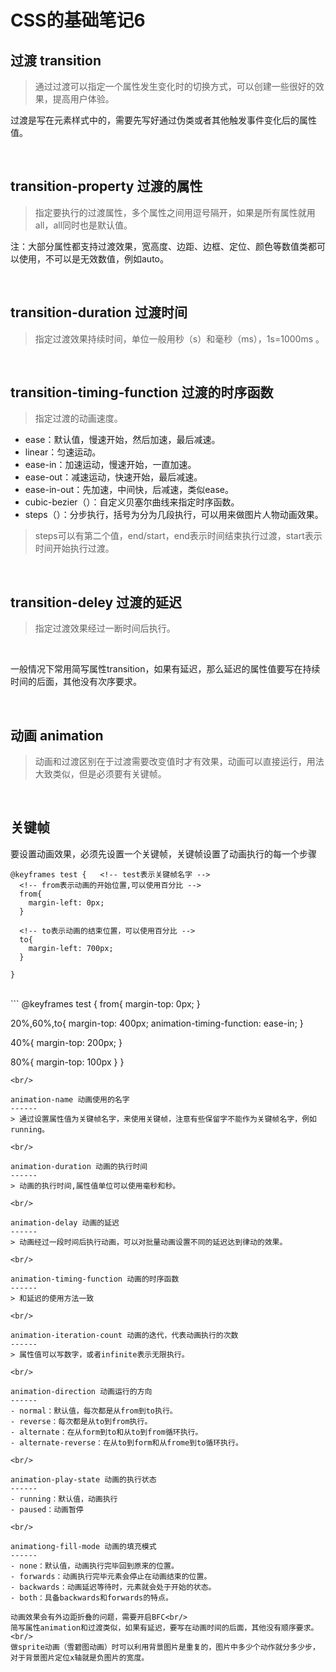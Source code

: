 # CSS的基础笔记6

过渡 transition
---
> 通过过渡可以指定一个属性发生变化时的切换方式，可以创建一些很好的效果，提高用户体验。

过渡是写在元素样式中的，需要先写好通过伪类或者其他触发事件变化后的属性值。

<br/>

transition-property 过渡的属性
------
> 指定要执行的过渡属性，多个属性之间用逗号隔开，如果是所有属性就用all，all同时也是默认值。

注：大部分属性都支持过渡效果，宽高度、边距、边框、定位、颜色等数值类都可以使用，不可以是无效数值，例如auto。

<br/>

transition-duration 过渡时间
------
> 指定过渡效果持续时间，单位一般用秒（s）和毫秒（ms），1s=1000ms 。

<br/>

transition-timing-function 过渡的时序函数
------
> 指定过渡的动画速度。
- ease：默认值，慢速开始，然后加速，最后减速。
- linear：匀速运动。
- ease-in：加速运动，慢速开始，一直加速。
- ease-out：减速运动，快速开始，最后减速。
- ease-in-out：先加速，中间快，后减速，类似ease。
- cubic-bezier（）：自定义贝塞尔曲线来指定时序函数。
- steps（）：分步执行，括号为分为几段执行，可以用来做图片人物动画效果。
> steps可以有第二个值，end/start，end表示时间结束执行过渡，start表示时间开始执行过渡。

<br/>

transition-deley 过渡的延迟
------
> 指定过渡效果经过一断时间后执行。

<br/>

一般情况下常用简写属性transition，如果有延迟，那么延迟的属性值要写在持续时间的后面，其他没有次序要求。

<br/>

动画 animation
---
>动画和过渡区别在于过渡需要改变值时才有效果，动画可以直接运行，用法大致类似，但是必须要有关键帧。

<br/>

关键帧
------
要设置动画效果，必须先设置一个关键帧，关键帧设置了动画执行的每一个步骤
```
@keyframes test {   <!-- test表示关键帧名字 -->
  <!-- from表示动画的开始位置,可以使用百分比 -->
  from{
    margin-left: 0px;
  }
  
  <!-- to表示动画的结束位置，可以使用百分比 -->
  to{
    margin-left: 700px;
  }
  
}
```
<br/>
```
@keyframes test {   <!-- test表示关键帧名字 -->
  from{
    margin-top: 0px;
  }
  
  20%,60%,to{  <!-- 同时设置多个阶段的动画 -->
    margin-top: 400px;
    animation-timing-function: ease-in;   <!-- 可以单独对某段动画设置属性 -->
  }
  
  40%{
    margin-top: 200px;
  }
  
  80%{
    margin-top: 100px
  }
}
```
<br/>

animation-name 动画使用的名字
------
> 通过设置属性值为关键帧名字，来使用关键帧，注意有些保留字不能作为关键帧名字，例如running。

<br/>

animation-duration 动画的执行时间
------
> 动画的执行时间,属性值单位可以使用毫秒和秒。

<br/>

animation-delay 动画的延迟
------
> 动画经过一段时间后执行动画，可以对批量动画设置不同的延迟达到律动的效果。

<br/>

animation-timing-function 动画的时序函数
------
> 和延迟的使用方法一致

<br/>

animation-iteration-count 动画的迭代，代表动画执行的次数
------
> 属性值可以写数字，或者infinite表示无限执行。

<br/>

animation-direction 动画运行的方向
------
- normal：默认值，每次都是从from到to执行。
- reverse：每次都是从to到from执行。
- alternate：在从form到to和从to到from循环执行。
- alternate-reverse：在从to到form和从frome到to循环执行。

<br/>

animation-play-state 动画的执行状态
------
- running：默认值，动画执行
- paused：动画暂停

<br/>

animationg-fill-mode 动画的填充模式
------
- none：默认值，动画执行完毕回到原来的位置。
- forwards：动画执行完毕元素会停止在动画结束的位置。
- backwards：动画延迟等待时，元素就会处于开始的状态。
- both：具备backwards和forwards的特点。

动画效果会有外边距折叠的问题，需要开启BFC<br/>
简写属性animation和过渡类似，如果有延迟，要写在动画时间的后面，其他没有顺序要求。<br/>
做sprite动画（雪碧图动画）时可以利用背景图片是重复的，图片中多少个动作就分多少步，对于背景图片定位x轴就是负图片的宽度。
